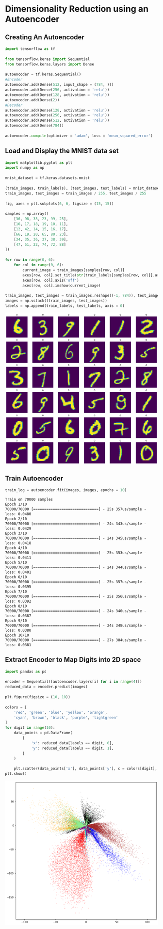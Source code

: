 # Dimensionality Reduction using an Autoencoder

## Creating An Autoencoder


```python
import tensorflow as tf

from tensorflow.keras import Sequential
from tensorflow.keras.layers import Dense

autoencoder = tf.keras.Sequential()
#Encoder
autoencoder.add(Dense(512, input_shape = (784, )))
autoencoder.add(Dense(256, activation = 'relu'))
autoencoder.add(Dense(128, activation = 'relu'))
autoencoder.add(Dense(2))
#Decoder
autoencoder.add(Dense(128, activation = 'relu'))
autoencoder.add(Dense(256, activation = 'relu'))
autoencoder.add(Dense(512, activation = 'relu'))
autoencoder.add(Dense(784))

autoencoder.compile(optimizer = 'adam', loss = 'mean_squared_error')
```

## Load and Display the MNIST data set


```python
import matplotlib.pyplot as plt
import numpy as np

mnist_dataset = tf.keras.datasets.mnist

(train_images, train_labels), (test_images, test_labels) = mnist_dataset.load_data()
train_images, test_images = train_images / 255, test_images / 255

fig, axes = plt.subplots(6, 6, figsize = (15, 15))

samples = np.array([
    [36, 98, 33, 23, 99, 25],
    [16, 17, 18, 19, 10, 11],
    [12, 42, 14, 15, 16, 17],
    [66, 19, 20, 65, 80, 23],
    [34, 35, 36, 37, 38, 39],
    [47, 51, 22, 74, 72, 88]
])

for row in range(0, 6):
    for col in range(0, 6):
        current_image = train_images[samples[row, col]]
        axes[row, col].set_title(str(train_labels[samples[row, col]].argmax()))
        axes[row, col].axis('off')
        axes[row, col].imshow(current_image)

train_images, test_images = train_images.reshape((-1, 784)), test_images.reshape((-1, 784))
images = np.vstack((train_images, test_images))
labels = np.append(train_labels, test_labels, axis = 0)
```


![png](output_4_0.png)


## Train Autoencoder


```python
train_log = autoencoder.fit(images, images, epochs = 10)
```

    Train on 70000 samples
    Epoch 1/10
    70000/70000 [==============================] - 25s 357us/sample - loss: 0.0480
    Epoch 2/10
    70000/70000 [==============================] - 24s 343us/sample - loss: 0.0429
    Epoch 3/10
    70000/70000 [==============================] - 24s 345us/sample - loss: 0.0418
    Epoch 4/10
    70000/70000 [==============================] - 25s 353us/sample - loss: 0.0411
    Epoch 5/10
    70000/70000 [==============================] - 24s 344us/sample - loss: 0.0401
    Epoch 6/10
    70000/70000 [==============================] - 25s 357us/sample - loss: 0.0395
    Epoch 7/10
    70000/70000 [==============================] - 25s 356us/sample - loss: 0.0392
    Epoch 8/10
    70000/70000 [==============================] - 24s 340us/sample - loss: 0.0387
    Epoch 9/10
    70000/70000 [==============================] - 24s 348us/sample - loss: 0.0380
    Epoch 10/10
    70000/70000 [==============================] - 27s 384us/sample - loss: 0.0381


## Extract Encoder to Map Digits into 2D space


```python
import pandas as pd

encoder = Sequential([autoencoder.layers[i] for i in range(4)])
reduced_data = encoder.predict(images)

plt.figure(figsize = (10, 10))

colors = [
    'red', 'green', 'blue', 'yellow', 'orange',
    'cyan', 'brown', 'black', 'purple', 'lightgreen'
]
for digit in range(10):
    data_points = pd.DataFrame(
        {
            'x': reduced_data[labels == digit, 0], 
            'y': reduced_data[labels == digit, 1], 
        }
    )

    plt.scatter(data_points['x'], data_points['y'], c = colors[digit], s = 0.10)
plt.show()
```


![png](output_8_0.png)

